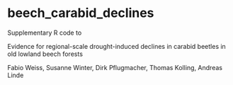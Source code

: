 # beech_carabid_declines
Supplementary R code to

Evidence for regional-scale drought-induced declines in carabid beetles in old lowland beech forests

Fabio Weiss, Susanne Winter, Dirk Pflugmacher, Thomas Kolling, Andreas Linde
